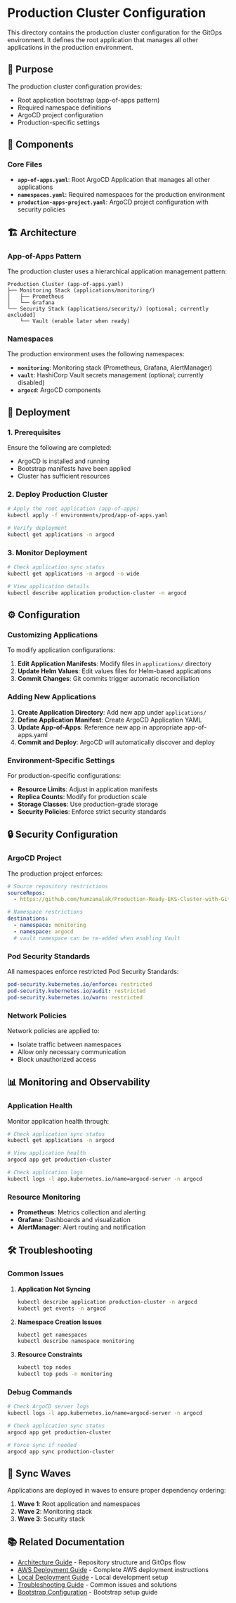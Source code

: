 # Production Cluster Configuration

This directory contains the production cluster configuration for the GitOps environment. It defines the root application that manages all other applications in the production environment.

## 🎯 Purpose

The production cluster configuration provides:
- Root application bootstrap (app-of-apps pattern)
- Required namespace definitions
- ArgoCD project configuration
- Production-specific settings

## 📁 Components

### Core Files
- **`app-of-apps.yaml`**: Root ArgoCD Application that manages all other applications
- **`namespaces.yaml`**: Required namespaces for the production environment
- **`production-apps-project.yaml`**: ArgoCD project configuration with security policies

## 🏗️ Architecture

### App-of-Apps Pattern

The production cluster uses a hierarchical application management pattern:

```
Production Cluster (app-of-apps.yaml)
├── Monitoring Stack (applications/monitoring/)
│   ├── Prometheus
│   └── Grafana
└── Security Stack (applications/security/) [optional; currently excluded]
    └── Vault (enable later when ready)
```

### Namespaces

The production environment uses the following namespaces:

- **`monitoring`**: Monitoring stack (Prometheus, Grafana, AlertManager)
- **`vault`**: HashiCorp Vault secrets management (optional; currently disabled)
- **`argocd`**: ArgoCD components

## 🚀 Deployment

### 1. Prerequisites

Ensure the following are completed:
- ArgoCD is installed and running
- Bootstrap manifests have been applied
- Cluster has sufficient resources

### 2. Deploy Production Cluster

```bash
# Apply the root application (app-of-apps)
kubectl apply -f environments/prod/app-of-apps.yaml

# Verify deployment
kubectl get applications -n argocd
```

### 3. Monitor Deployment

```bash
# Check application sync status
kubectl get applications -n argocd -o wide

# View application details
kubectl describe application production-cluster -n argocd
```

## ⚙️ Configuration

### Customizing Applications

To modify application configurations:

1. **Edit Application Manifests**: Modify files in `applications/` directory
2. **Update Helm Values**: Edit values files for Helm-based applications
3. **Commit Changes**: Git commits trigger automatic reconciliation

### Adding New Applications

1. **Create Application Directory**: Add new app under `applications/`
2. **Define Application Manifest**: Create ArgoCD Application YAML
3. **Update App-of-Apps**: Reference new app in appropriate app-of-apps.yaml
4. **Commit and Deploy**: ArgoCD will automatically discover and deploy

### Environment-Specific Settings

For production-specific configurations:

- **Resource Limits**: Adjust in application manifests
- **Replica Counts**: Modify for production scale
- **Storage Classes**: Use production-grade storage
- **Security Policies**: Enforce strict security standards

## 🔒 Security Configuration

### ArgoCD Project

The production project enforces:

```yaml
# Source repository restrictions
sourceRepos:
  - https://github.com/humzamalak/Production-Ready-EKS-Cluster-with-GitOps

# Namespace restrictions
destinations:
  - namespace: monitoring
  - namespace: argocd
  # vault namespace can be re-added when enabling Vault
```

### Pod Security Standards

All namespaces enforce restricted Pod Security Standards:

```yaml
pod-security.kubernetes.io/enforce: restricted
pod-security.kubernetes.io/audit: restricted
pod-security.kubernetes.io/warn: restricted
```

### Network Policies

Network policies are applied to:
- Isolate traffic between namespaces
- Allow only necessary communication
- Block unauthorized access

## 📊 Monitoring and Observability

### Application Health

Monitor application health through:

```bash
# Check application sync status
kubectl get applications -n argocd

# View application health
argocd app get production-cluster

# Check application logs
kubectl logs -l app.kubernetes.io/name=argocd-server -n argocd
```

### Resource Monitoring

- **Prometheus**: Metrics collection and alerting
- **Grafana**: Dashboards and visualization
- **AlertManager**: Alert routing and notification

## 🛠️ Troubleshooting

### Common Issues

1. **Application Not Syncing**
   ```bash
   kubectl describe application production-cluster -n argocd
   kubectl get events -n argocd
   ```

2. **Namespace Creation Issues**
   ```bash
   kubectl get namespaces
   kubectl describe namespace monitoring
   ```

3. **Resource Constraints**
   ```bash
   kubectl top nodes
   kubectl top pods -n monitoring
   ```

### Debug Commands

```bash
# Check ArgoCD server logs
kubectl logs -l app.kubernetes.io/name=argocd-server -n argocd

# Check application sync status
argocd app get production-cluster

# Force sync if needed
argocd app sync production-cluster
```

## 🔄 Sync Waves

Applications are deployed in waves to ensure proper dependency ordering:

1. **Wave 1**: Root application and namespaces
2. **Wave 2**: Monitoring stack
3. **Wave 3**: Security stack

## 📚 Related Documentation

- [Architecture Guide](../../docs/architecture.md) - Repository structure and GitOps flow
- [AWS Deployment Guide](../../docs/aws-deployment.md) - Complete AWS deployment instructions
- [Local Deployment Guide](../../docs/local-deployment.md) - Local development setup
- [Troubleshooting Guide](../../docs/troubleshooting.md) - Common issues and solutions
- [Bootstrap Configuration](../../bootstrap/README.md) - Bootstrap setup guide